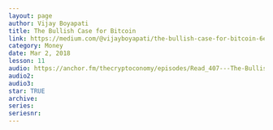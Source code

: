 ```yaml
---
layout: page
author: Vijay Boyapati
title: The Bullish Case for Bitcoin
link: https://medium.com/@vijayboyapati/the-bullish-case-for-bitcoin-6ecc8bdecc1
category: Money
date: Mar 2, 2018
lesson: 11
audio: https://anchor.fm/thecryptoconomy/episodes/Read_407---The-Bullish-Case-for-Bitcoin-Vijay-Boyapati-efpi06/a-a2hgo5d
audio2: 
audio3: 
star: TRUE
archive: 
series: 
seriesnr: 
---
```

